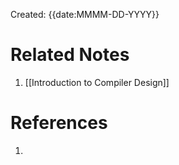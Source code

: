 Created: {{date:MMMM-DD-YYYY}}


# Related Notes

1. [[Introduction to Compiler Design]]
# References

1. 